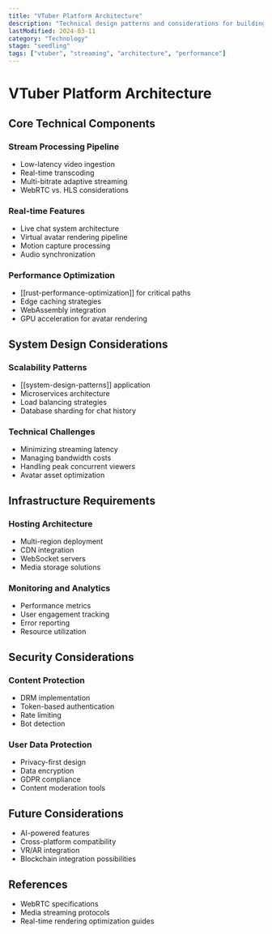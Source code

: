 ```yaml
---
title: "VTuber Platform Architecture"
description: "Technical design patterns and considerations for building VTuber streaming platforms"
lastModified: 2024-03-11
category: "Technology"
stage: "seedling"
tags: ["vtuber", "streaming", "architecture", "performance"]
---
```


# VTuber Platform Architecture

## Core Technical Components

### Stream Processing Pipeline
- Low-latency video ingestion
- Real-time transcoding
- Multi-bitrate adaptive streaming
- WebRTC vs. HLS considerations

### Real-time Features
- Live chat system architecture
- Virtual avatar rendering pipeline
- Motion capture processing
- Audio synchronization

### Performance Optimization
- [[rust-performance-optimization]] for critical paths
- Edge caching strategies
- WebAssembly integration
- GPU acceleration for avatar rendering

## System Design Considerations

### Scalability Patterns
- [[system-design-patterns]] application
- Microservices architecture
- Load balancing strategies
- Database sharding for chat history

### Technical Challenges
- Minimizing streaming latency
- Managing bandwidth costs
- Handling peak concurrent viewers
- Avatar asset optimization

## Infrastructure Requirements

### Hosting Architecture
- Multi-region deployment
- CDN integration
- WebSocket servers
- Media storage solutions

### Monitoring and Analytics
- Performance metrics
- User engagement tracking
- Error reporting
- Resource utilization

## Security Considerations

### Content Protection
- DRM implementation
- Token-based authentication
- Rate limiting
- Bot detection

### User Data Protection
- Privacy-first design
- Data encryption
- GDPR compliance
- Content moderation tools

## Future Considerations
- AI-powered features
- Cross-platform compatibility
- VR/AR integration
- Blockchain integration possibilities

## References
- WebRTC specifications
- Media streaming protocols
- Real-time rendering optimization guides 